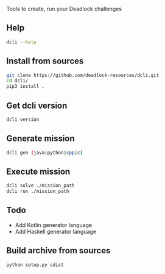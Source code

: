 Tools to create, run your Deadlock challenges

## Help
```bash
dcli --help
```

## Install from sources
```bash
git clone https://github.com/deadlock-resources/dcli.git
cd dcli/
pip3 install .
```
## Get dcli version
```bash
dcli version
```

## Generate mission
```bash
dcli gen (java|python|cpp|c)
```

## Execute mission
```bash
dcli solve ./mission_path
dcli run ./mission_path
```

## Todo
* Add Kotlin generator language
* Add Haskell generator language


## Build archive from sources
```bash
python setup.py sdist
```

